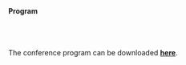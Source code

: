 ---
---

<br>

#### Program


<br>
<br>

The conference program can be downloaded <a href="https://imolconf2023.github.io/assets/program/imol23_program.pdf"><b>here</b></a>.



<br>
<br>


